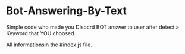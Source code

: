 # Bot-Answering-By-Text

Simple code who made you DIsocrd BOT answer to user after detect a Keyword that YOU choosed.

All informationsin the #index.js file.

[twitter]: https://twitter.com/intent/follow?original_referer=https%3A%2F%2Fgithub.com%2FcodeSTACKr&screen_name=JUG__UK
[instagram]: https://www.instagram.com/theo.person
[linkedin]: https://www.linkedin.com/in/theoperson/
